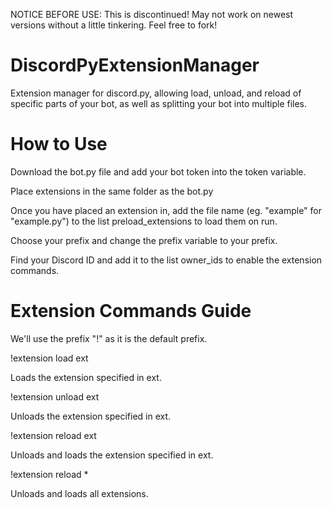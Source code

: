 NOTICE BEFORE USE: This is discontinued! May not work on newest versions without a little tinkering. Feel free to fork!
# DiscordPyExtensionManager
Extension manager for discord.py, allowing load, unload, and reload of specific parts of your bot, as well as splitting your bot into multiple files.
# How to Use
Download the bot.py file and add your bot token into the token variable.

Place extensions in the same folder as the bot.py

Once you have placed an extension in, add the file name (eg. "example" for "example.py") to the list preload_extensions to load them on run.

Choose your prefix and change the prefix variable to your prefix.

Find your Discord ID and add it to the list owner_ids to enable the extension commands.
# Extension Commands Guide
We'll use the prefix "!" as it is the default prefix.

!extension load ext

Loads the extension specified in ext.

!extension unload ext

Unloads the extension specified in ext.

!extension reload ext

Unloads and loads the extension specified in ext.

!extension reload *

Unloads and loads all extensions.
